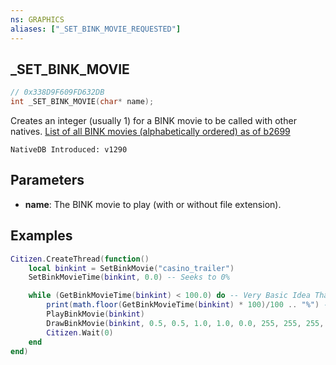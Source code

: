 ```yaml
---
ns: GRAPHICS
aliases: ["_SET_BINK_MOVIE_REQUESTED"]
---
```

## _SET_BINK_MOVIE

```c
// 0x338D9F609FD632DB
int _SET_BINK_MOVIE(char* name);
```

Creates an integer (usually 1) for a BINK movie to be called with other natives.
[List of all BINK movies (alphabetically ordered) as of b2699](https://gist.github.com/ItsJunction/8046f28c29ea8ff2821e9e4f933f595f)

```
NativeDB Introduced: v1290
```

## Parameters
* **name**: The BINK movie to play (with or without file extension).

## Examples
```lua
Citizen.CreateThread(function()
    local binkint = SetBinkMovie("casino_trailer")
    SetBinkMovieTime(binkint, 0.0) -- Seeks to 0%

    while (GetBinkMovieTime(binkint) < 100.0) do -- Very Basic Idea That Works?
        print(math.floor(GetBinkMovieTime(binkint) * 100)/100 .. "%") -- Prints current playtime (as percentage).
        PlayBinkMovie(binkint)
        DrawBinkMovie(binkint, 0.5, 0.5, 1.0, 1.0, 0.0, 255, 255, 255, 255) -- This example draws and plays in Fullscreen and in the center of screen (no matter the resolution).
        Citizen.Wait(0)
    end
end)
```
